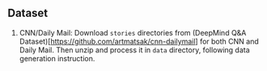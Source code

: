 ## Dataset

1. CNN/Daily Mail: Download  `stories` directories from (DeepMind Q&A Dataset)[https://github.com/artmatsak/cnn-dailymail] for both CNN and Daily Mail. Then unzip and process it in `data` directory, following data generation instruction.
    